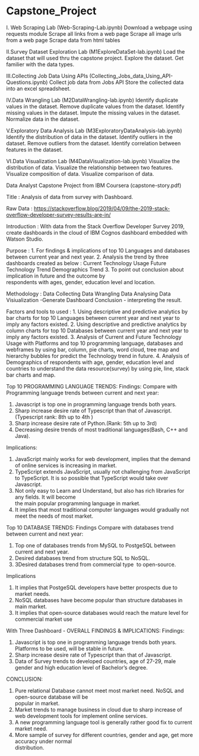 # Capstone_Project
I. Web Scraping Lab (Web-Scraping-Lab.ipynb)
	Download a webpage using requests module
	Scrape all links from a web page
	Scrape all image urls from a web page
	Scrape data from html tables

II.Survey Dataset Exploration Lab (M1ExploreDataSet-lab.ipynb)
	Load the dataset that will used thru the capstone project.
	Explore the dataset.
	Get familier with the data types.

III.Collecting Job Data Using APIs (Collecting_Jobs_data_Using_API-Questions.ipynb)
	Collect job data from Jobs API
	Store the collected data into an excel spreadsheet.

IV.Data Wrangling Lab (M2DataWrangling-lab.ipynb)
	Identify duplicate values in the dataset.
	Remove duplicate values from the dataset.
	Identify missing values in the dataset.
	Impute the missing values in the dataset.
	Normalize data in the dataset.

V.Exploratory Data Analysis Lab (M3ExploratoryDataAnalysis-lab.ipynb)
	Identify the distribution of data in the dataset.
	Identify outliers in the dataset.
	Remove outliers from the dataset.
	Identify correlation between features in the dataset.

VI.Data Visualization Lab (M4DataVisualization-lab.ipynb)
	Visualize the distribution of data.
	Visualize the relationship between two features.
	Visualize composition of data.
	Visualize comparison of data.



Data Analyst Capstone Project from IBM Coursera (capstone-story.pdf)

Title : Analysis of data from survey with Dashboard.

Raw Data : https://stackoverflow.blog/2019/04/09/the-2019-stack-overflow-developer-survey-results-are-in/


Introduction : With data from the Stack Overflow Developer Survey 2019, create dashboards
		in the cloud of IBM Cognos dashboard embedded with Watson Studio.

Purpose : 1. For findings & implications of top 10 Languages and databases between current year
             and next year.
          2. Analysis the trend by three dashboards created as below :
	     Current Technology Usage
	     Future Technology Trend 
	     Demographics Trend
          3. To point out conclusion about implication in future and the outcome by     
             respondents with ages, gender, education level and location.
 
Methodology : Data Collecting
              Data Wrangling
              Data Analysing
              Data Visiualization -Generate Dashboard
              Conclusion - interpreting the result.

Factors and tools to used :
             1. Using descriptive and predictive analytics by bar charts for top 10 Languages between 	        current year and next year to imply any factors existed. 
	     2. Using descriptive and predictive analytics by column charts for top 10 Databases 		between current year and next year to imply any factors existed. 
	     3. Analysis of Current and Future Technology Usage with Platforms and top 10 programming 		language,  databases and webframes by using bar, column, pie charts, word cloud, tree 		map and  hierarchy bubbles for predict the Technology trend in future.
	     4. Analysis of Demographics of respondents with age, gender, education level and 			countries to understand the data resource(survey) by using pie, line, stack bar 		charts and map.

Top 10 PROGRAMMING LANGUAGE TRENDS:
Findings:
Compare with Programming language trends between current and next year:

1. Javascript is top one in programming language trends both years.
2. Sharp increase desire rate of Typescript than that of Javascript.(Typescript rank: 8th up to 4th )
3. Sharp increase desire rate of Python.(Rank: 5th up to 3rd)
4. Decreasing desire trends of most traditional languages(Bash, C++ and Java).

Implications:
1. JavaScript mainly works for web development,  implies that the demand of online services is 
   increasing in market.
2. TypeScript extends JavaScript, usually not challenging from JavaScript to TypeScript. It is so 
   possible that TypeScript would take over Javascript.
3. Not only easy to Learn and Understand, but also has rich libraries for any fields. It will become   
   the main popular programming language in market.
4. It implies that most traditional computer languages would gradually not meet the needs of most
   market.

Top 10 DATABASE TRENDS:
Findings
Compare with databases trend between current and next year:

1. Top one of databases trends from MySQL to PostgeSQL between current and next year.
2. Desired databases trend from structure SQL to NoSQL.
3. 3Desired databases trend from commercial type  to open-source.

Implications
1. It implies that PostgeSQL developers have better prospects due to market needs. 
2. NoSQL databases have become popular than structure databases in main market.
3. It implies that open-source databases would reach the mature level for commercial market use


With Three Dashboard - OVERALL FINDINGS & IMPLICATIONS:
Findings:
1. Javascript is top one in programming language trends both years. Platforms to be used, will be
   stable in future. 
2. Sharp increase desire rate of Typescript than that of Javascript.
3. Data of Survey trends to developed countries, age of 27-29, male gender and high education level
   of Bachelor’s degree.

CONCLUSION:
1. Pure relational Database cannot meet most market need. NoSQL and open-source database will be  
   popular in market.
2. Market trends to manage business in cloud due to sharp increase of web development tools for 
   implement online services. 
3. A new programming language tool is generally rather good fix to current market need.
4. More sample of survey for different countries, gender and age, get more accuracy under normal  
   distribution.  


